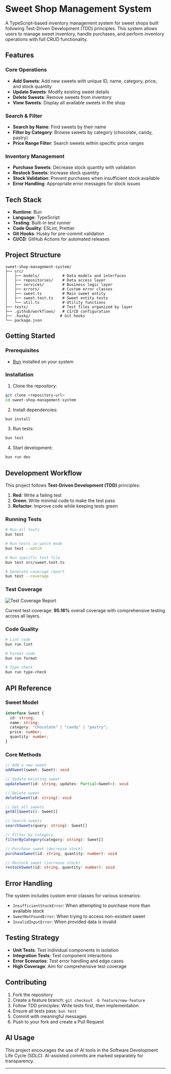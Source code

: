 # Sweet Shop Management System

A TypeScript-based inventory management system for sweet shops built following Test-Driven Development (TDD) principles. This system allows users to manage sweet inventory, handle purchases, and perform inventory operations with full CRUD functionality.

## Features

### Core Operations

- **Add Sweets**: Add new sweets with unique ID, name, category, price, and stock quantity
- **Update Sweets**: Modify existing sweet details
- **Delete Sweets**: Remove sweets from inventory
- **View Sweets**: Display all available sweets in the shop

### Search & Filter

- **Search by Name**: Find sweets by their name
- **Filter by Category**: Browse sweets by category (chocolate, candy, pastry)
- **Price Range Filter**: Search sweets within specific price ranges

### Inventory Management

- **Purchase Sweets**: Decrease stock quantity with validation
- **Restock Sweets**: Increase stock quantity
- **Stock Validation**: Prevent purchases when insufficient stock available
- **Error Handling**: Appropriate error messages for stock issues

## Tech Stack

- **Runtime**: Bun
- **Language**: TypeScript
- **Testing**: Built-in test runner
- **Code Quality**: ESLint, Prettier
- **Git Hooks**: Husky for pre-commit validation
- **CI/CD**: GitHub Actions for automated releases

## Project Structure

```text
sweet-shop-management-system/
├── src/
│   ├── models/          # Data models and interfaces
│   ├── repositories/    # Data access layer
│   ├── services/        # Business logic layer
│   ├── errors/          # Custom error classes
│   ├── sweet.ts         # Main sweet entity
│   ├── sweet.test.ts    # Sweet entity tests
│   └── util.ts          # Utility functions
├── tests/               # Test files organized by layer
├── .github/workflows/   # CI/CD configuration
├── .husky/             # Git hooks
└── package.json
```

## Getting Started

### Prerequisites

- [Bun](https://bun.sh/) installed on your system

### Installation

1. Clone the repository:

```bash
git clone <repository-url>
cd sweet-shop-management-system
```

2. Install dependencies:

```bash
bun install
```

3. Run tests:

```bash
bun test
```

4. Start development:

```bash
bun run dev
```

## Development Workflow

This project follows **Test-Driven Development (TDD)** principles:

1. **Red**: Write a failing test
2. **Green**: Write minimal code to make the test pass
3. **Refactor**: Improve code while keeping tests green

### Running Tests

```bash
# Run all tests
bun test

# Run tests in watch mode
bun test --watch

# Run specific test file
bun test src/sweet.test.ts

# Generate coverage report
bun test --coverage
```

### Test Coverage

![Test Coverage Report](test-report.png)

Current test coverage: **95.16%** overall coverage with comprehensive testing across all layers.

### Code Quality

```bash
# Lint code
bun run lint

# Format code
bun run format

# Type check
bun run type-check
```

## API Reference

### Sweet Model

```typescript
interface Sweet {
  id: string;
  name: string;
  category: "chocolate" | "candy" | "pastry";
  price: number;
  quantity: number;
}
```

### Core Methods

```typescript
// Add a new sweet
addSweet(sweet: Sweet): void

// Update existing sweet
updateSweet(id: string, updates: Partial<Sweet>): void

// Delete sweet
deleteSweet(id: string): void

// Get all sweets
getAllSweets(): Sweet[]

// Search sweets
searchSweets(query: string): Sweet[]

// Filter by category
filterByCategory(category: string): Sweet[]

// Purchase sweet (decrease stock)
purchaseSweet(id: string, quantity: number): void

// Restock sweet (increase stock)
restockSweet(id: string, quantity: number): void
```

## Error Handling

The system includes custom error classes for various scenarios:

- `InsufficientStockError`: When attempting to purchase more than available stock
- `SweetNotFoundError`: When trying to access non-existent sweet
- `InvalidInputError`: When provided data is invalid

## Testing Strategy

- **Unit Tests**: Test individual components in isolation
- **Integration Tests**: Test component interactions
- **Error Scenarios**: Test error handling and edge cases
- **High Coverage**: Aim for comprehensive test coverage

## Contributing

1. Fork the repository
2. Create a feature branch: `git checkout -b feature/new-feature`
3. Follow TDD principles: Write tests first, then implementation
4. Ensure all tests pass: `bun test`
5. Commit with meaningful messages
6. Push to your fork and create a Pull Request

## AI Usage

This project encourages the use of AI tools in the Software Development Life Cycle (SDLC). AI-assisted commits are marked separately for transparency.

---
